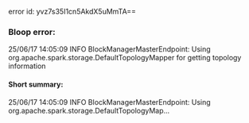 error id: yvz7s35I1cn5AkdX5uMmTA==
### Bloop error:

25/06/17 14:05:09 INFO BlockManagerMasterEndpoint: Using org.apache.spark.storage.DefaultTopologyMapper for getting topology information
#### Short summary: 

25/06/17 14:05:09 INFO BlockManagerMasterEndpoint: Using org.apache.spark.storage.DefaultTopologyMap...